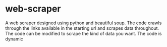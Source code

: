 # web-scraper
A web scraper designed using python and beautiful soup. The code crawls through the links available in the starting url and scrapes data throughout. The code can be modified to scrape the kind of data you want.  The code is dynamic
